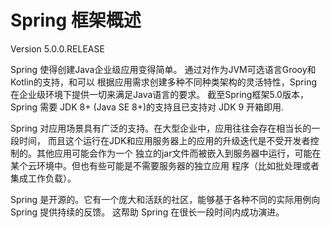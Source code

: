 # Spring 框架概述
Version 5.0.0.RELEASE

Spring 使得创建Java企业级应用变得简单。 通过对作为JVM可选语言Grooy和Kotlin的支持，和可以 根据应用需求创建多种不同种类架构的灵活特性，Spring在企业级环境下提供一切来满足Java语言的要求。 截至Spring框架5.0版本，Spring 需要 JDK 8+ (Java SE 8+)的支持且已支持对 JDK 9 开箱即用.

Spring 对应用场景具有广泛的支持。在大型企业中，应用往往会存在相当长的一段时间， 而且这个运行在JDK和应用服务器上的应用的升级迭代是不受开发者控制的。其他应用可能会作为一个 独立的jar文件而被嵌入到服务器中运行，可能在某个云环境中。但也有些可能是不需要服务器的独立应用 程序（比如批处理或者集成工作负载）。

Spring 是开源的。它有一个庞大和活跃的社区，能够基于各种不同的实际用例向 Spring 提供持续的反馈。 这帮助 Spring 在很长一段时间内成功演进。

